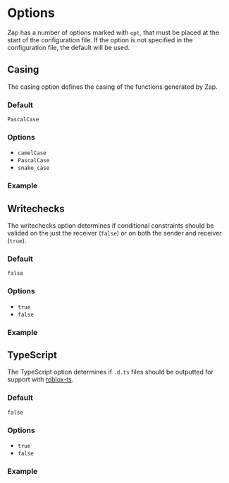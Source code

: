 # Options

Zap has a number of options marked with `opt`, that must be placed at the start of the configuration file. If the option is not specified in the configuration file, the default will be used.

## Casing

The casing option defines the casing of the functions generated by Zap.

### Default

`PascalCase`

### Options

- `camelCase`
- `PascalCase`
- `snake_case`

### Example

<CodeBlock code="opt casing = PascalCase" />

## Writechecks

The writechecks option determines if conditional constraints should be valided on the just the receiver (`false`) or on both the sender and receiver (`true`).

### Default

`false`

### Options

- `true`
- `false`

### Example

<CodeBlock code="opt writechecks = true" />

## TypeScript

The TypeScript option determines if `.d.ts` files should be outputted for support with [roblox-ts](https://roblox-ts.com/).

### Default

`false`

### Options

- `true`
- `false`

### Example

<CodeBlock code="opt typescript = true" />

